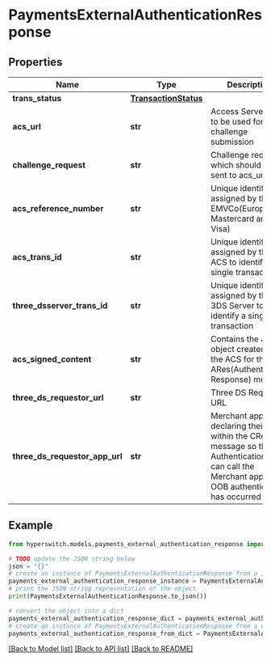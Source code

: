 # PaymentsExternalAuthenticationResponse


## Properties

Name | Type | Description | Notes
------------ | ------------- | ------------- | -------------
**trans_status** | [**TransactionStatus**](TransactionStatus.md) |  | 
**acs_url** | **str** | Access Server URL to be used for challenge submission | [optional] 
**challenge_request** | **str** | Challenge request which should be sent to acs_url | [optional] 
**acs_reference_number** | **str** | Unique identifier assigned by the EMVCo(Europay, Mastercard and Visa) | [optional] 
**acs_trans_id** | **str** | Unique identifier assigned by the ACS to identify a single transaction | [optional] 
**three_dsserver_trans_id** | **str** | Unique identifier assigned by the 3DS Server to identify a single transaction | [optional] 
**acs_signed_content** | **str** | Contains the JWS object created by the ACS for the ARes(Authentication Response) message | [optional] 
**three_ds_requestor_url** | **str** | Three DS Requestor URL | 
**three_ds_requestor_app_url** | **str** | Merchant app declaring their URL within the CReq message so that the Authentication app can call the Merchant app after OOB authentication has occurred | [optional] 

## Example

```python
from hyperswitch.models.payments_external_authentication_response import PaymentsExternalAuthenticationResponse

# TODO update the JSON string below
json = "{}"
# create an instance of PaymentsExternalAuthenticationResponse from a JSON string
payments_external_authentication_response_instance = PaymentsExternalAuthenticationResponse.from_json(json)
# print the JSON string representation of the object
print(PaymentsExternalAuthenticationResponse.to_json())

# convert the object into a dict
payments_external_authentication_response_dict = payments_external_authentication_response_instance.to_dict()
# create an instance of PaymentsExternalAuthenticationResponse from a dict
payments_external_authentication_response_from_dict = PaymentsExternalAuthenticationResponse.from_dict(payments_external_authentication_response_dict)
```
[[Back to Model list]](../README.md#documentation-for-models) [[Back to API list]](../README.md#documentation-for-api-endpoints) [[Back to README]](../README.md)


